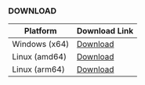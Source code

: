 ### DOWNLOAD
| Platform      | Download Link |
|---------------|---------------|
| Windows (x64) | [Download](https://github.com/chelaxian/FreeNetCalc/actions/runs/13072904487/artifacts/2516678867) |
| Linux (amd64) | [Download](https://github.com/chelaxian/FreeNetCalc/actions/runs/13072904487/artifacts/2516676894) |
| Linux (arm64) | [Download](https://github.com/chelaxian/FreeNetCalc/actions/runs/13072904487/artifacts/2516677563) |
